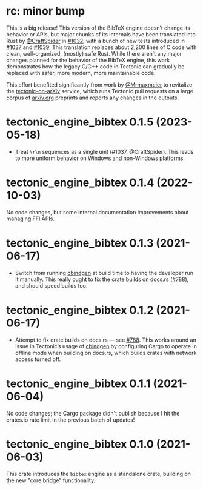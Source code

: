 # rc: minor bump

This is a big release! This version of the BibTeX engine doesn’t change its
behavior or APIs, but major chunks of its internals have been translated into
Rust by [@CraftSpider] in [#1032], with a bunch of new tests introduced in
[#1037] and [#1039]. This translation replaces about 2,200 lines of C code with
clean, well-organized, (mostly) safe Rust. While there aren’t any major changes
planned for the behavior of the BibTeX engine, this work demonstrates how the
legacy C/C++ code in Tectonic can gradually be replaced with safer, more modern,
more maintainable code.

[@CraftSpider]: https://github.com/CraftSpider
[#1032]: https://github.com/tectonic-typesetting/tectonic/pull/1032
[#1037]: https://github.com/tectonic-typesetting/tectonic/pull/1037
[#1039]: https://github.com/tectonic-typesetting/tectonic/pull/1039

This effort benefited significantly from work by [@Mrmaxmeier] to revitalize the
[tectonic-on-arXiv] service, which runs Tectonic pull requests on a large corpus
of [arxiv.org] preprints and reports any changes in the outputs.

[@Mrmaxmeier]: https://github.com/Mrmaxmeier
[tectonic-on-arXiv]: https://github.com/mrmaxmeier/tectonic-on-arXiv
[arxiv.org]: https://arxiv.org/


# tectonic_engine_bibtex 0.1.5 (2023-05-18)

- Treat `\r\n` sequences as a single unit (#1037, @CraftSpider). This leads to
  more uniform behavior on Windows and non-Windows platforms.


# tectonic_engine_bibtex 0.1.4 (2022-10-03)

No code changes, but some internal documentation improvements about managing FFI
APIs.


# tectonic_engine_bibtex 0.1.3 (2021-06-17)

- Switch from running [cbindgen] at build time to having the developer run it
  manually. This really ought to fix the crate builds on docs.rs ([#788]), and
  should speed builds too.

[cbindgen]: https://github.com/eqrion/cbindgen
[#788]: https://github.com/tectonic-typesetting/tectonic/issues/788


# tectonic_engine_bibtex 0.1.2 (2021-06-17)

- Attempt to fix crate builds on docs.rs — see [#788]. This works around an
  issue in Tectonic’s usage of [cbindgen] by configuring Cargo to operate in
  offline mode when building on docs.rs, which builds crates with network access
  turned off.

[#788]: https://github.com/tectonic-typesetting/tectonic/issues/788
[cbindgen]: https://github.com/eqrion/cbindgen


# tectonic_engine_bibtex 0.1.1 (2021-06-04)

No code changes; the Cargo package didn't publish because I hit the crates.io
rate limit in the previous batch of updates!


# tectonic_engine_bibtex 0.1.0 (2021-06-03)

This crate introduces the `bibtex` engine as a standalone crate, building on
the new "core bridge" functionality.
